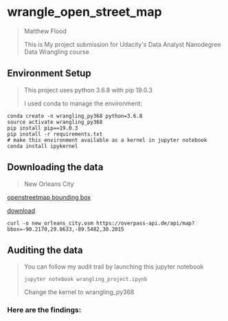 # wrangle\_open\_street\_map


> Matthew Flood
> 
> This is My project submission for Udacity's Data Analyst Nanodegree Data Wrangling course


## Environment Setup
> This project uses python 3.6.8 with pip 19.0.3
> 
> I used conda to manage the environment:

    conda create -n wrangling_py368 python=3.6.8
    source activate wrangling_py368
    pip install pip==19.0.3
    pip install -r requirements.txt
    # make this environment available as a kernel in jupyter notebook
    conda install ipykernel

## Downloading the data

>    New Orleans City
>     
[openstreetmap bounding box](https://www.openstreetmap.org/export#map=11/30.0326/-89.8826)
> 
[download](https://overpass-api.de/api/map?bbox=-90.2170,29.8633,-89.5482,30.2015)

    curl -o new_orleans_city.osm https://overpass-api.de/api/map?bbox=-90.2170,29.8633,-89.5482,30.2015

## Auditing the data

> You can follow my audit trail by launching this jupyter notebook
> 
>     jupyter notebook wrangling_project.ipynb
> 
> Change the kernel to wrangling\_py368
### Here are the findings:
>
> 

